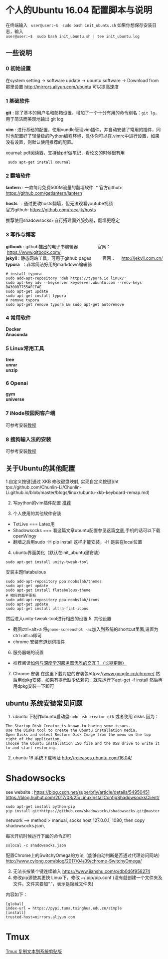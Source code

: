 # 个人的Ubuntu 16.04 配置脚本与说明
在终端输入  
`user@user:~$  sudo bash init_ubuntu.sh`
如果你想保存安装日志，输入  
`user@user:~$  sudo bash init_ubuntu.sh | tee init_ubuntu.log`

## 一些说明

### 0 初始设置
在system setting -> software update -> ubuntu software -> Download from那里设置 http://mirrors.aliyun.com/ubuntu 可以提高速度
### 1 基础软件
**git** : 除了基本的用户名和邮箱设置，增加了一个十分有用的命令别名：`git lg`，用于简洁而美观地输出 git log

**vim** :
进行基础的配置，使用vundle管理vim插件，并自动安装了常用的插件，同时也配置好了轻量级的Python编程环境，具体你可以在.vimrc中进行设置，如果没有设置，则默认使用推荐的配置。  

xournal: pdf阅读器，支持给pdf做笔记，看论文的时候很有用
```
 sudo apt-get install xournal
```
### 2 翻墙软件
**lantern** : 一款每月免费500M流量的翻墙软件  *
官方github: https://github.com/getlantern/lantern  

**hosts**   : 通过更改hosts翻墙，但无法观看youtube视频  
官方github: https://github.com/racaljk/hosts  

推荐使用shadowsocks+自行搭建国外服务器，翻墙更稳定

### 3 写作与博客
**gitbook** : github推出的电子书编辑器                官网：      https://www.gitbook.com/  
**jekyll**  : 静态网站工具，可用于github pages         官网：     http://jekyll.com.cn/  
**typora**  ：非常简洁好用的markdown编辑器  

```
# install typora
sudo add-apt-repository 'deb https://typora.io linux/'
sudo apt-key adv --keyserver keyserver.ubuntu.com --recv-keys BA300B7755AFCFAE
sudo apt-get update
sudo apt-get install typora
# remove typora
sudo apt-get remove typora && sudo apt-get autoremove
```

### 4 常用软件
**Docker**  
**Anaconda**  

### 5 Linux常用工具
**tree**  
**unrar**  
**unzip**  

### 6 Openai
**gym**  
**universe**  

### 7 iNode校园网客户端
可参考安装[教程](http://www.cnblogs.com/Duane/p/6835456.html)

### 8 搜狗输入法的安装
可参考安装[教程](https://jingyan.baidu.com/article/08b6a591cb06f114a8092209.html)

## 关于Ubuntu的其他配置
1.自定义按键[通过 XKB 修改键盘映射, 实现自定义按键](ht   tps://github.com/Chunlin-Li/Chunlin-Li.github.io/blob/master/blogs/linux/ubuntu-xkb-keyboard-remap.md)

2. 写python的vim插件配置 [推荐](http://mingxinglai.com/cn/2015/06/plugin-of-vim-for-python/)

3. 个人使用的其他软件安装
* TxtLive === Latex用
* Shadowsocks === 看这篇文章ubuntu配置参见这篇[文章](http://blog.csdn.net/superbfly/article/details/54950451),手机的话可以下载openWingy
* 翻墙之后用sudo -H pip install 这样才能安装，-H 是装在local位置
4. ubuntu界面美化（默认在init_ubuntu里安装）
```
sudo apt-get install unity-tweak-tool
```
安装主题flatabulous
```
sudo add-apt-repository ppa:noobslab/themes
sudo apt-get update
sudo apt-get install flatabulous-theme
# 相应的扁平图标
sudo add-apt-repository ppa:noobslab/icons
sudo apt-get update
sudo apt-get install ultra-flat-icons
```
然后进入unity-tweak-tool进行相应的设置
5. 其他设置
* 截图ctrl+alt+a 将`gnome-screenshot
    -ac`加入到系统的shortcut里面,设置为ctrl+alt+a即可
* chrome 安装有道划词插件

6. 服务器端的设置
* 推荐阅读[如何与深度学习服务器优雅的交互？（长期更新）](https://zhuanlan.zhihu.com/p/32496193)

7. Chrome 安装
在这里下载对应的安装包https://www.google.cn/chrome/  然后用dpkg安装，如果有提示缺少依赖包，就先运行下apt-get -f install 然后再用dpkg安装一下即可

## ubuntu 系统安装常见问题
1. ubuntu 下制作ubuntu启动盘`sudo usb-creator-gtk` 或者使用 disks 因为：
```
The Startup Disk Creator is known to having some issues.
Use the Disks tool to create the Ubuntu installation media.
Open Disks and select Restore Disk Image from the menu on the top right of the application.
Choose the Ubuntu installation ISO file and the USB drive to write it to and start restoring.
```
2. ubuntu 16 系统下载地址 http://releases.ubuntu.com/16.04/

# Shadowsocks 
see website : https://blog.csdn.net/superbfly/article/details/54950451
https://blog.huihut.com/2017/08/25/LinuxInstallConfigShadowsocksClient/
```
sudo apt-get install python-pip 
pip install git+https://github.com/shadowsocks/shadowsocks.git@master 
```
network ==> method > manual, socks host 127.0.0.1, 1080, then copy shadowsocks.json, 

每次开机时候运行下面的命令即可
```
sslocal -c shadowsocks.json
```
配置Chrome上的SwitchyOmega的方法（能够自动判断是否通过代理访问网站）http://www.cylong.com/blog/2017/04/09/chrome-SwitchyOmega/

3. 无法长按某个键连续输入
https://www.jianshu.com/p/db0d6f958274
4. 修改pip源使其更快
Linux下，修改 ~/.pip/pip.conf (没有就创建一个文件夹及文件。文件夹要加“.”，表示是隐藏文件夹)

内容如下：
```
[global]
index-url = https://pypi.tuna.tsinghua.edu.cn/simple
[install]
trusted-host=mirrors.aliyun.com
```
# Tmux 
[Tmux 复制文本到系统剪贴版](https://www.zhihu.com/question/52120702/answer/371470118)
